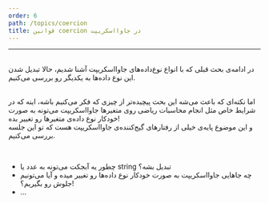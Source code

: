 ```yaml
---
order: 6
path: /topics/coercion
title: قوانین coercion در جاوااسکریپت
---
```


***

<br/>
در ادامه‌ی بحث قبلی که با انواع نوع‌داده‌های جاوااسکریپت آشنا شدیم، حالا تبدیل شدن این نوع داده‌ها به یکدیگر رو بررسی می‌کنیم.

<br/>
<br/>

اما نکته‌ای که باعث می‌شه این بحث پیچیده‌تر از چیزی که فکر می‌کنیم باشه، اینه که در شرایط خاص مثل انجام محاسبات ریاضی روی متغیرها جاوااسکریپت می‌تونه به صورت خودکار نوع داده‌ی متغیرها رو تغییر بده!
<br/>
و این موضوع پایه‌ی خیلی از رفتارهای گیج‌کننده‌ی جاوااسکریپت هست که تو این جلسه بررسی می‌کنیم.

<br/>

+ چطور یه آبجکت می‌تونه به عدد یا string تبدیل بشه؟
+ چه جاهایی جاوااسکریپت به صورت خودکار نوع داده‌ها رو تغییر میده و آیا می‌تونیم جلوش رو بگیریم؟!
+ ...
